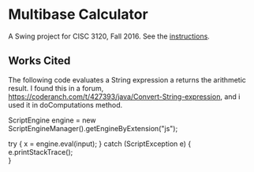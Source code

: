 # Multibase Calculator

A Swing project for CISC 3120, Fall 2016. See the [instructions](http://bc-cisc3120-f16.github.io/project1).
## Works Cited

The following code evaluates a String expression a returns the arithmetic result. I found this in a forum, https://coderanch.com/t/427393/java/Convert-String-expression, and i used it in doComputations method.

 ScriptEngine engine = new ScriptEngineManager().getEngineByExtension("js");

 try { 
          x = engine.eval(input);
     } catch (ScriptException e) {
          e.printStackTrace();   
     }  
	  
     
     
     
     
